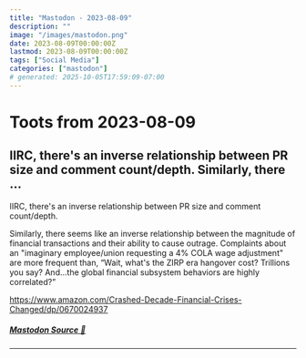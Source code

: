 ```yaml
---
title: "Mastodon - 2023-08-09"
description: ""
image: "/images/mastodon.png"
date: 2023-08-09T00:00:00Z
lastmod: 2023-08-09T00:00:00Z
tags: ["Social Media"]
categories: ["mastodon"]
# generated: 2025-10-05T17:59:09-07:00
---
```


# Toots from 2023-08-09

## IIRC, there's an inverse relationship between PR size and comment count/depth.  Similarly, there ...

IIRC, there's an inverse relationship between PR size and comment count/depth.

Similarly, there seems like an inverse relationship between the magnitude of financial transactions and their ability to cause outrage. Complaints about an "imaginary employee/union requesting a 4% COLA wage adjustment" are more frequent than, “Wait, what's the ZIRP era hangover cost? Trillions you say? And...the global financial subsystem behaviors are highly correlated?”

<https://www.amazon.com/Crashed-Decade-Financial-Crises-Changed/dp/0670024937>

##### [Mastodon Source 🐘](https://hachyderm.io/@mweagle/110860831841822229)

---

